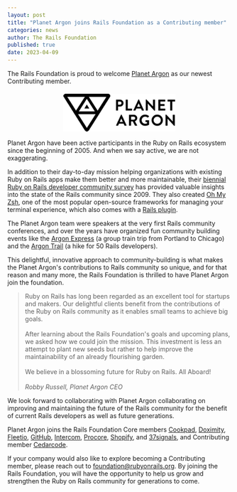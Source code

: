 ```yaml
---
layout: post
title: "Planet Argon joins Rails Foundation as a Contributing member"
categories: news
author: The Rails Foundation
published: true
date: 2023-04-09
---
```


The Rails Foundation is proud to welcome <a href="https://www.planetargon.com/">Planet Argon</a> as our newest Contributing member.

<p style="text-align: center; margin-top: 20px"><img src="/assets/images/logo-planet-argon.png" style="width: 50%"></p>

Planet Argon have been active participants in the Ruby on Rails ecosystem since the beginning of 2005. And when we say active, we are not exaggerating.

In addition to their day-to-day mission helping organizations with existing Ruby on Rails apps make them better and more maintainable, their <a href="https://rails-hosting.com/">biennial Ruby on Rails developer community survey</a> has provided valuable insights into the state of the Rails community since 2009. They also created <a href="https://ohmyz.sh/">Oh My Zsh</a>, one of the most popular open-source frameworks for managing your terminal experience, which also comes with a <a href="https://github.com/ohmyzsh/ohmyzsh/tree/master/plugins/rails">Rails plugin</a>.

The Planet Argon team were speakers at the very first Rails community conferences, and over the years have organized fun community building events like the <a href="https://robbyonrails.com/articles/tag/argonexpress.html">Argon Express</a> (a group train trip from Portland to Chicago) and the <a href="https://blog.planetargon.com/blog/entries/argon-trail">Argon Trail</a> (a hike for 50 Rails developers).

This delightful, innovative approach to community-building is what makes the Planet Argon's contributions to Rails community so unique, and for that reason and many more, the Rails Foundation is thrilled to have Planet Argon join the foundation.

>Ruby on Rails has long been regarded as an excellent tool for startups and makers. Our delightful clients benefit from the contributions of the Ruby on Rails community as it enables small teams to achieve big goals.
<br><br>After learning about the Rails Foundation's goals and upcoming plans, we asked how we could join the mission. This investment is less an attempt to plant new seeds but rather to help improve the maintainability of an already flourishing garden.
<br><br>We believe in a blossoming future for Ruby on Rails. All Aboard!
><br><br>*Robby Russell, Planet Argon CEO*
>

We look forward to collaborating with Planet Argon collaborating on improving and maintaining the future of the Rails community for the benefit of current Rails developers as well as future generations.

Planet Argon joins the Rails Foundation Core members <a href="https://cookpad.com">Cookpad</a>, <a href="https://www.doximity.com">Doximity</a>, <a href="https://www.fleetio.com">Fleetio</a>, <a href="https://github.com">GitHub</a>, <a href="https://www.intercom.com">Intercom</a>, <a href="https://www.procore.com">Procore</a>, <a href="https://www.shopify.com">Shopify</a>, and <a href="https://37signals.com">37signals</a>, and Contributing member <a href="https://www.cedarcode.com">Cedarcode</a>.

If your company would also like to explore becoming a Contributing member, please reach out to <a href="mailto:foundation@rubyonrails.org">foundation@rubyonrails.org</a>. By joining the Rails Foundation, you will have the opportunity to help us grow and strengthen the Ruby on Rails community for generations to come. 
